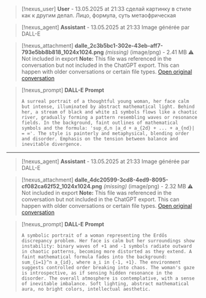 >[!nexus_user] **User** - 13.05.2025 at 21:33
> сделай картинку в стиле как к другим делал. Лицо, формула, суть метаофрическая
<!-- UID: 00ed46b9-cd24-4357-ac2e-7c2782b52918 -->




>[!nexus_agent] **Assistant** - 13.05.2025 at 21:33
> Image générée par DALL-E

>[!nexus_attachment] **dalle_2c3b5bc1-302e-43eb-aff7-793e5bb8b818_1024x1024.png** *(missing)* (image/png) - 2.41 MB
> ⚠️ Not included in export
> **Note:** This file was referenced in the conversation but not included in the ChatGPT export. This can happen with older conversations or certain file types.
> [Open original conversation](https://chatgpt.com/)

>[!nexus_prompt] **DALL-E Prompt**
> ```
> A surreal portrait of a thoughtful young woman, her face calm but intense, illuminated by abstract mathematical light. Behind her, a stream of black and white ±1 symbols flows like a chaotic river, gradually forming a pattern resembling waves or resonance fields. In the background, faint outlines of mathematical symbols and the formula: 'sup_d,n |a_d + a_{2d} + ... + a_{nd}| = ∞'. The style is painterly and metaphysical, blending order and disorder. Emphasis on the tension between balance and inevitable divergence.
> ```
<!-- UID: 8ffe8bbf-834e-4f73-bfbe-5551724069f4 -->

---

>[!nexus_agent] **Assistant** - 13.05.2025 at 21:33
> Image générée par DALL-E

>[!nexus_attachment] **dalle_4dc20599-3cd8-4ed9-8095-cf082ca62f52_1024x1024.png** *(missing)* (image/png) - 2.32 MB
> ⚠️ Not included in export
> **Note:** This file was referenced in the conversation but not included in the ChatGPT export. This can happen with older conversations or certain file types.
> [Open original conversation](https://chatgpt.com/)

>[!nexus_prompt] **DALL-E Prompt**
> ```
> A symbolic portrait of a woman representing the Erdős discrepancy problem. Her face is calm but her surroundings show instability: binary waves of +1 and -1 symbols radiate outward in chaotic patterns, becoming more distorted as they extend. A faint mathematical formula fades into the background: sum_{i=1}^n a_{id}, where a_i in {-1, +1}. The environment suggests controlled order breaking into chaos. The woman's gaze is introspective, as if sensing hidden resonance in the disorder. The overall atmosphere is contemplative, with a sense of inevitable imbalance. Soft lighting, abstract mathematical aura, no bright colors, intellectual aesthetic.
> ```
<!-- UID: 2da22b43-d6f7-4e64-a73c-fc001c48dd72 -->